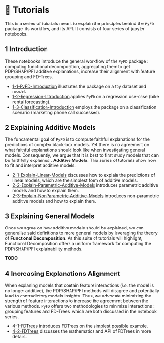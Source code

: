 # 🧠 Tutorials

This is a series of tutorials meant to explain the principles behind the `PyFD` package, its workflow, and its API.
It consists of four series of jupyter notebooks.

## 1 Introduction
These notebooks introduce the general workflow of the `PyFD` package : computing functional decomposition, aggregating them to
get PDP/SHAP/PFI additive explanations, increase their alignment with feature grouping and FD-Trees.
- [1-1-PyFD-Introduction](https://github.com/gablabc/PyFD/blob/master/tutorials/1-1-PyFD-Introduction.ipynb) illustrates the package on a toy dataset and model.
- [1-2-Regression-Introduction](https://github.com/gablabc/PyFD/blob/master/tutorials/1-2-Regression-Introduction.ipynb) applies `PyFD` on a regression use-case (bike rental forecasting).
- [1-3-Classification-Introduction](https://github.com/gablabc/PyFD/blob/master/tutorials/1-3-Classification-Introduction.ipynb) employs the package on a classification scenario (marketing phone call successes).

## 2 Explaining Additive Models
The fundamental goal of `PyFD` is to compute faithful explanations for the predictions of complex black-box models. Yet there is no agreement on what faithful explanations
should look like when investigating general models. Consequently, we argue that it is best to first study models that can be faithfully explained : **Additive Models**. 
This series of tutorials show how to fit and interpret additive models. 

- [2-1-Explain-Linear-Models](https://github.com/gablabc/PyFD/blob/master/tutorials/2-1-Explain-Linear-Models.ipynb) discusses how to explain the predictions of linear models, 
which are the simplest form of additive models.
- [2-2-Explain-Parametric-Additive-Models](https://github.com/gablabc/PyFD/blob/master/tutorials/2-2-Explain-Parametric-Additive-Models.ipynb) introduces parametric additive models and how to explain them.
- [2-3-Explain-NonParametric-Additive-Models](https://github.com/gablabc/PyFD/blob/master/tutorials/2-3-Explain-NonParametric-Additive-Models.ipynb) introduces non-parametric additive models and how to explain them.

## 3 Explaining General Models 
Once we agree on how additive models should be explained, we can generalize said definitions to more general models by leveraging the theory of **Functional Decomposition**. 
As this suite of tutorials will highlight, Functional Decomposition offers a uniform framework for computing the PDP/SHAP/PFI explainability methods.

**TODO**

## 4 Increasing Explanations Alignment
When explaning models that contain feature interactions (*i.e.* the model is no longer additive), the PDP/SHAP/PFI methods will disagree and potentially lead to contradictory
models insights. Thus, we advocate minimizing the strength of feature interactions to increase the agreement between the various methods. `PyFD` offers two methodologies
to minimize interactions : grouping features and FD-Trees, which are both discussed in the notebook series.

- [4-1-FDTrees](https://github.com/gablabc/PyFD/blob/master/tutorials/4-1-FDTrees.ipynb) introduces FDTrees on the simplest possible example.
- [4-2-FDTrees](https://github.com/gablabc/PyFD/blob/master/tutorials/4-2-FDTrees.ipynb) discusses the mathematics and API of FDTrees in more details. 

